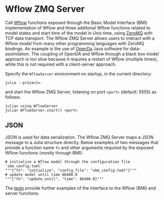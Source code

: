 # Wflow ZMQ Server
Call [Wflow](https://github.com/Deltares/Wflow.jl) functions exposed through the Basic Model
Interface (BMI) implementation of Wflow and three additonal Wflow functions related to model
states and start time of the model in Unix time, using [ZeroMQ](https://zeromq.org/) with
TCP data transport. The Wflow ZMQ Server allows users to interact with a Wflow model from
many other programming languages with ZeroMQ bindings. An example is the use of
[OpenDa](https://openda.org/) Java software for data-assimilation. The coupling of OpenDA
and Wflow through a black box model approach is too slow because it requires a restart of
Wflow (multiple times), while this is not required with a client-server approach.  

Specify the `WflowServer` environment on startup, in the current directory:
```
julia --project=.
```
and start the Wflow ZMQ Server, listening on port `<port>` (default: 5555) as follows:
```julia-repl
julia> using WflowServer
julia> WflowServer.start() <port>
```

## JSON
JSON is used for data serialization. The Wflow ZMQ Server maps a JSON message to a Julia
structure directly. Below examples of two messages that provide a function name `fn` and
other arguments required by the exposed Wflow functions (mostly through BMI):

```
# initialize a Wflow model through the configuration file `sbm_config.toml`
"""{"fn": "initialize", "config_file": "sbm_config.toml"}"""
# update model until time 86400.0
"""{"fn": "update_until", "time": 86400.0}"""
```

The [tests](/server/test/) provide further examples of the interface to the Wflow (BMI) and
server functions.
